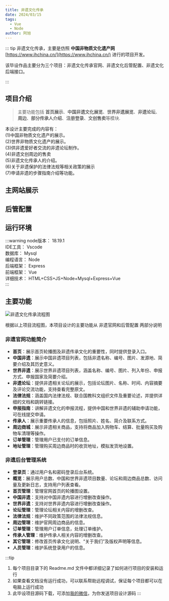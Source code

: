 ```yaml
---
title: 非遗文化传承
date: 2024/03/15
tags:
  - Vue
  - Node
author: 阿旭
---
```


::: tip
非遗文化传承，主要是仿照 **中国非物质文化遗产网** [https://www.ihchina.cn/](https://www.ihchina.cn/) 进行的项目开发。

该毕设作品主要分为三个项目：非遗文化传承官网、非遗文化后管配置、非遗文化后端接口。

::: 

## 项目介绍

> 主要功能包括 **首页展示**、**中国非遗文化展览**、**世界非遗展览**、**非遗论坛**、**周边**、**部分传承人介绍**、**注册登录**、**文创售卖**等模块.

本设计主要完成的内容有：  
(1)中国非物质文化遗产的展示。  
(2)世界非物质文化遗产的展示。  
(3)供非遗爱好者交流的非遗论坛制作。  
(4)非遗文创周边的售卖  
(5)非遗文化传承人的介绍。  
(6)关于非遗保护的法律法规等相关政策的展示  
(7)申请非遗的步骤指南介绍等功能。

## 主网站展示

<Swiper :items="['https://img.liugezhou.online/bishe/feiyi/web-index.jpg','https://img.liugezhou.online/bishe/feiyi/web-zgfy.jpg','https://img.liugezhou.online/bishe/feiyi/web-sjfy.jpg','https://img.liugezhou.online/bishe/feiyi/web-fylt.jpg','https://img.liugezhou.online/bishe/feiyi/web-flfg.jpg','https://img.liugezhou.online/bishe/feiyi/web-sbzn.jpg','https://img.liugezhou.online/bishe/feiyi/web-ccr.jpg','https://img.liugezhou.online/bishe/feiyi/web-zhoubian.jpg','https://img.liugezhou.online/bishe/feiyi/web-ddgl.jpg','https://img.liugezhou.online/bishe/feiyi/web-dzgl.jpg']"/>

## 后管配置

<Swiper :items="['https://img.liugezhou.online/bishe/feiyi/admin-login.jpg','https://img.liugezhou.online/bishe/feiyi/admin-index.jpg','https://img.liugezhou.online/bishe/feiyi/admin-zgfy.jpg','https://img.liugezhou.online/bishe/feiyi/admin-sjfy.jpg','https://img.liugezhou.online/bishe/feiyi/admin-ltgl.jpg','https://img.liugezhou.online/bishe/feiyi/admin-flfg.jpg','https://img.liugezhou.online/bishe/feiyi/admin-zbgl.jpg','https://img.liugezhou.online/bishe/feiyi/admin-ddgl.jpg','https://img.liugezhou.online/bishe/feiyi/admin-ccrgl.jpg','https://img.liugezhou.online/bishe/feiyi/admin-qtgl.jpg','https://img.liugezhou.online/bishe/feiyi/admin-rygl.jpg']"/>

## 运行环境
:::warning
node版本： 18.19.1    
IDE工具：   Vscode   
数据库：     Mysql   
编程语言：  Node    
后端框架： Express    
前端框架： Vue     
详细技术： HTML+CSS+JS+Node+Mysql+Express+Vue     
:::

## 主要功能

![非遗文化传承流程图](https://img.liugezhou.online/bishe/feiyi/1.jpg)

根据以上项目流程图，本项目设计的主要功能从 非遗官网和后管配置 两部分说明

### 非遗官网功能简介
- **首页**：展示首页轮播图及非遗传承文化的重要性，同时提供登录入口。
- **中国非遗**：展示中国非遗项目列表，包括非遗名称、编号、图片、发源地、简要介绍及其历史意义。
- **世界非遗**：展示世界非遗项目列表，涵盖名称、编号、图片、列入年份、申报方式、申报国家及简要介绍。
- **非遗论坛**：提供非遗相关论坛的展示，包括论坛图片、名称、时间、内容摘要及评论交流功能，支持查看完整原文。
- **法律法规**：涵盖国内法律法规、联合国教科文组织文件及重要论述，并提供详细的文档和跳转链接。
- **申报指南**：讲解非遗文化的申报流程，提供中国和世界非遗的辅助申请功能，可在线提交申请。
- **传承人**：展示重要传承人的信息，包括照片、姓名、简介及联系方式。
- **周边商城**：展示非遗相关商品，支持将商品加入购物车、结算、批量购买及购物车清理等操作。
- **订单管理**：管理用户已支付的订单信息。
- **地址管理**：管理购买周边商品时的收货地址，模拟发货地设置。

### 非遗后台管理系统
- **登录页**：通过用户名和密码登录后台系统。
- **概览**：展示用户总数、中国和世界非遗项目数量、论坛和周边商品总数、访问量及更新日志，支持用户列表查看。
- **首页管理**：管理官网首页的轮播图设置。
- **中国非遗**：支持对中国非遗内容进行增删改查操作。
- **世界非遗**：支持对世界非遗内容进行增删改查操作。
- **论坛管理**：管理论坛相关内容的增删改查。
- **法律法规**：维护不同政策范围的法律法规信息。
- **周边管理**：维护官网周边商品的信息。
- **订单管理**：管理用户订单信息，处理订单维护。
- **传承人管理**：维护传承人相关内容的增删改查。
- **其它管理**：修改首页传承文化说明、“关于我们”及版权声明等信息。
- **人员管理**：维护系统登录用户的信息。

:::tip
1. 每个项目目录下的 Readme.md 文件中都详细记录了如何进行项目的安装和运行
2. 如果查看文档没有运行成功，可以联系帮助远程调试，保证每个项目都可以在电脑上运行成功
3. 此毕设项目源码下载，可添加[我的微信](https://jsd.cdn.zzko.cn/gh/liugezhou/picx-images-hosting@master/bishe/liugezhou.webp)，为你发送项目设计源码
:::


